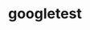 ---
title: "googletest"
layout: cache
categories: [package, develop]
meta: {"versions": ["1.12.1"], "compilers": ["gcc@=7.3.1"], "oss": ["amzn2"], "platforms": ["linux"], "targets": ["ivybridge", "x86_64_v3"], "stacks": ["root"], "num_specs": 6, "num_specs_by_stack": {"root": 6}}
spec_details: [{"hash": "y5svtbgl3uvx2nydavprdcvfljcjniy3", "compiler": "gcc@=7.3.1", "versions": ["1.12.1"], "os": "amzn2", "platform": "linux", "target": "ivybridge", "variants": ["build_system=cmake", "build_type=RelWithDebInfo", "cxxstd=11", "+gmock", "~ipo", "+pthreads", "+shared"], "stacks": ["root"], "size": "-", "tarball": "https://binaries.spack.io/develop/build_cache/linux-amzn2-ivybridge/gcc-7.3.1/googletest-1.12.1/linux-amzn2-ivybridge-gcc-7.3.1-googletest-1.12.1-y5svtbgl3uvx2nydavprdcvfljcjniy3.spack"}, {"hash": "7czvjeep537aq7hlgm4wnphfoonzt7gj", "compiler": "gcc@=7.3.1", "versions": ["1.12.1"], "os": "amzn2", "platform": "linux", "target": "ivybridge", "variants": ["build_system=cmake", "build_type=RelWithDebInfo", "cxxstd=11", "+gmock", "~ipo", "+pthreads", "+shared"], "stacks": ["root"], "size": "-", "tarball": "https://binaries.spack.io/develop/build_cache/linux-amzn2-ivybridge/gcc-7.3.1/googletest-1.12.1/linux-amzn2-ivybridge-gcc-7.3.1-googletest-1.12.1-7czvjeep537aq7hlgm4wnphfoonzt7gj.spack"}, {"hash": "onzlppegdigx5iill4gsngplivshyyqb", "compiler": "gcc@=7.3.1", "versions": ["1.12.1"], "os": "amzn2", "platform": "linux", "target": "x86_64_v3", "variants": ["build_system=cmake", "build_type=RelWithDebInfo", "cxxstd=11", "+gmock", "~ipo", "+pthreads", "+shared"], "stacks": ["root"], "size": "-", "tarball": "https://binaries.spack.io/develop/build_cache/linux-amzn2-x86_64_v3/gcc-7.3.1/googletest-1.12.1/linux-amzn2-x86_64_v3-gcc-7.3.1-googletest-1.12.1-onzlppegdigx5iill4gsngplivshyyqb.spack"}, {"hash": "ci2ifz5yal6qyia3fnaztolsrnuf33ng", "compiler": "gcc@=7.3.1", "versions": ["1.12.1"], "os": "amzn2", "platform": "linux", "target": "x86_64_v3", "variants": ["build_type=RelWithDebInfo", "cxxstd=11", "+gmock", "~ipo", "+pthreads", "+shared"], "stacks": ["root"], "size": "-", "tarball": "https://binaries.spack.io/develop/build_cache/linux-amzn2-x86_64_v3/gcc-7.3.1/googletest-1.12.1/linux-amzn2-x86_64_v3-gcc-7.3.1-googletest-1.12.1-ci2ifz5yal6qyia3fnaztolsrnuf33ng.spack"}, {"hash": "ruauy4bjaiw34mv5l2gh5cmm5fk5v4o6", "compiler": "gcc@=7.3.1", "versions": ["1.12.1"], "os": "amzn2", "platform": "linux", "target": "x86_64_v3", "variants": ["build_type=RelWithDebInfo", "cxxstd=11", "+gmock", "~ipo", "+pthreads", "+shared"], "stacks": ["root"], "size": "-", "tarball": "https://binaries.spack.io/develop/build_cache/linux-amzn2-x86_64_v3/gcc-7.3.1/googletest-1.12.1/linux-amzn2-x86_64_v3-gcc-7.3.1-googletest-1.12.1-ruauy4bjaiw34mv5l2gh5cmm5fk5v4o6.spack"}, {"hash": "svpnducgtopplgcqdxbea7xti4qub6jv", "compiler": "gcc@=7.3.1", "versions": ["1.12.1"], "os": "amzn2", "platform": "linux", "target": "x86_64_v3", "variants": ["build_system=cmake", "build_type=RelWithDebInfo", "cxxstd=11", "+gmock", "~ipo", "+pthreads", "+shared"], "stacks": ["root"], "size": "-", "tarball": "https://binaries.spack.io/develop/build_cache/linux-amzn2-x86_64_v3/gcc-7.3.1/googletest-1.12.1/linux-amzn2-x86_64_v3-gcc-7.3.1-googletest-1.12.1-svpnducgtopplgcqdxbea7xti4qub6jv.spack"}]
---